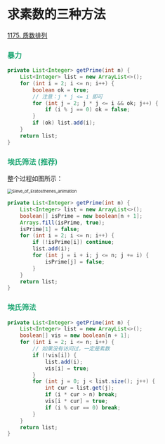 # 求素数的三种方法

[1175. 质数排列](https://leetcode.cn/problems/prime-arrangements/)



### <font color=#1FA774>暴力</font>

```java
private List<Integer> getPrime(int n) {
    List<Integer> list = new ArrayList<>();
    for (int i = 2; i <= n; i++) {
        boolean ok = true;
        // 注意：j * j <= i 即可
        for (int j = 2; j * j <= i && ok; j++) {
            if (i % j == 0) ok = false;
        }
        if (ok) list.add(i);
    }
    return list;
}
```

### <font color=#1FA774>埃氏筛法 (推荐)</font>

整个过程如图所示：

<img src="https://cdn.jsdelivr.net/gh/LFool/image-hosting@master/20220701/1245421656650742q9ZHusSieve_of_Eratosthenes_animation.gif" alt="Sieve_of_Eratosthenes_animation" style="zoom: 67%;" />

```java
private List<Integer> getPrime(int n) {
    List<Integer> list = new ArrayList<>();
    boolean[] isPrime = new boolean[n + 1];
    Arrays.fill(isPrime, true);
    isPrime[1] = false;
    for (int i = 2; i <= n; i++) {
        if (!isPrime[i]) continue;
        list.add(i);
        for (int j = i + i; j <= n; j += i) {
            isPrime[j] = false;
        }
    }
    return list;
}
```

### <font color=#1FA774>埃氏筛法</font>

```java
private List<Integer> getPrime(int n) {
    List<Integer> list = new ArrayList<>();
    boolean[] vis = new boolean[n + 1];
    for (int i = 2; i <= n; i++) {
        // 如果没有访问过，一定是素数
        if (!vis[i]) {
            list.add(i);
            vis[i] = true;
        }
        for (int j = 0; j < list.size(); j++) {
            int cur = list.get(j);
            if (i * cur > n) break;
            vis[i * cur] = true;
            if (i % cur == 0) break;
        }
    }
    return list;
}
```

